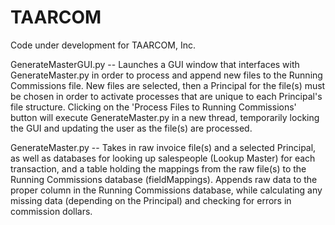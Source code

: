 # TAARCOM
Code under development for TAARCOM, Inc.

GenerateMasterGUI.py -- Launches a GUI window that interfaces with GenerateMaster.py in order to process and append new files to the Running Commissions file. New files are selected, then a Principal for the file(s) must be chosen in order to activate processes that are unique to each Principal's file structure. Clicking on the 'Process Files to Running Commissions' button will execute GenerateMaster.py in a new thread, temporarily locking the GUI and updating the user as the file(s) are processed.

GenerateMaster.py -- Takes in raw invoice file(s) and a selected Principal, as well as databases for looking up salespeople (Lookup Master) for each transaction, and a table holding the mappings from the raw file(s) to the Running Commissions database (fieldMappings). Appends raw data to the proper column in the Running Commissions database, while calculating any missing data (depending on the Principal) and checking for errors in commission dollars.
